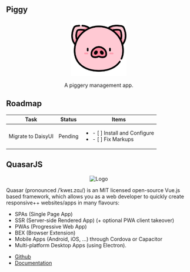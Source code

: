 ## Piggy

<div align="center"><img src="https://github.com/jojohn456/piggy/blob/main/public/images/Piggy.png" width="150px" height="auto" alt="Logo"></div></p>
<p align="center">A piggery management app.</p>

## Roadmap

| Task    | Status | Items  | 
| ------- | ------ | ---------- |
| Migrate to DaisyUI | Pending | <ul><li>- [ ] Install and Configure</li><li>- [ ] Fix Markups</li></ul> |

## QuasarJS

<p align="center"><img src="https://i.imgur.com/RjjykYC.png" width="150px" height="auto" alt="Logo"></a></p>

<p>Quasar (pronounced /ˈkweɪ.zɑɹ/) is an MIT licensed open-source Vue.js based framework, which allows you as a web developer to quickly create responsive++ websites/apps in many flavours:</p>

<ul>
<li>SPAs (Single Page App)</li>
<li>SSR (Server-side Rendered App) (+ optional PWA client takeover)</li>
<li>PWAs (Progressive Web App)</li>
<li>BEX (Browser Extension)</li>
<li>Mobile Apps (Android, iOS, …) through Cordova or Capacitor</li>
<li>Multi-platform Desktop Apps (using Electron).</li>
</ul>

* [Github](https://github.com/quasarframework/quasar)
* [Documentation](https://quasar.dev/docs)
